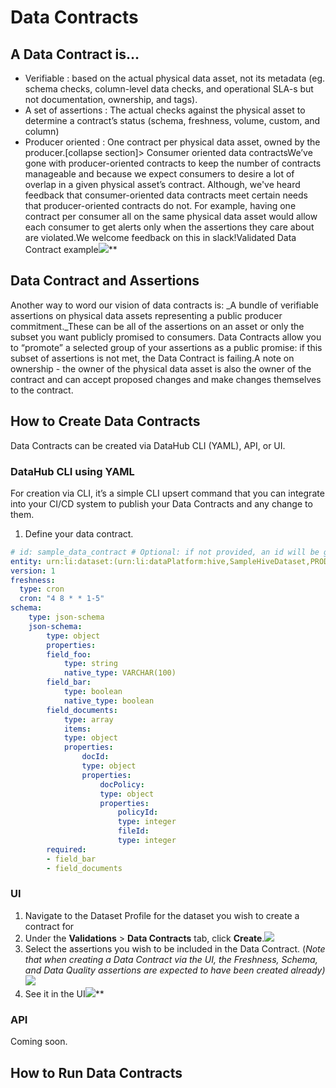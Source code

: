 # Data Contracts

## A Data Contract is…

- Verifiable : based on the actual physical data asset, not its metadata (eg. schema checks, column-level data checks, and operational SLA-s but not documentation, ownership, and tags).
- A set of assertions : The actual checks against the physical asset to determine a contract’s status (schema, freshness, volume, custom, and column)
- Producer oriented : One contract per physical data asset, owned by the producer.\[collapse section]> Consumer oriented data contractsWe’ve gone with producer-oriented contracts to keep the number of contracts manageable and because we expect consumers to desire a lot of overlap in a given physical asset’s contract. Although, we've heard feedback that consumer-oriented data contracts meet certain needs that producer-oriented contracts do not. For example, having one contract per consumer all on the same physical data asset would allow each consumer to get alerts only when the assertions they care about are violated.We welcome feedback on this in slack!Validated Data Contract example![](https://lh7-us.googleusercontent.com/m2MfgNq5E9t51NjtI-rquwfaRWCeNJgVbcbD6XrU0aC-nwx-gLUo0Td680oq5c5IkCB-se44qReRWeHryaKbYxq7k-fGhJMZMIzRYCsU1gQkpew-zWRx-r7kxN7VoLzXJ0H8_svLp6VTKhUOKHTPkD8)**

## Data Contract and Assertions

Another way to word our vision of data contracts is: _A bundle of verifiable assertions on physical data assets representing a public producer commitment._These can be all of the assertions on an asset or only the subset you want publicly promised to consumers. Data Contracts allow you to “promote” a selected group of your assertions as a public promise: if this subset of assertions is not met, the Data Contract is failing.A note on ownership - the owner of the physical data asset is also the owner of the contract and can accept proposed changes and make changes themselves to the contract.

## How to Create Data Contracts

Data Contracts can be created via DataHub CLI (YAML), API, or UI.

### DataHub CLI using YAML

For creation via CLI, it’s a simple CLI upsert command that you can integrate into your CI/CD system to publish your Data Contracts and any change to them.
1) Define your data contract.
```yaml
# id: sample_data_contract # Optional: if not provided, an id will be generated
entity: urn:li:dataset:(urn:li:dataPlatform:hive,SampleHiveDataset,PROD)
version: 1
freshness:
  type: cron
  cron: "4 8 * * 1-5"
schema:
    type: json-schema
    json-schema:
        type: object
        properties:
        field_foo:
            type: string
            native_type: VARCHAR(100)
        field_bar:
            type: boolean
            native_type: boolean
        field_documents:
            type: array
            items:
            type: object
            properties:
                docId:
                type: object
                properties:
                    docPolicy:
                    type: object 
                    properties:
                        policyId:
                        type: integer
                        fileId:
                        type: integer
        required:
        - field_bar
        - field_documents


```

### UI

1. Navigate to the Dataset Profile for the dataset you wish to create a contract for
2. Under the **Validations** > **Data Contracts** tab, click **Create**.![](https://lh7-us.googleusercontent.com/aOIfU9hAnJA4j_ii1F_qKBezbAxUJil8Y8mq7cr3Le0l5MjNPkt6VXkhJSEtVRU83zBa8fR9lmhPoilhCDjU7x7OZ7vEpP4BUyS3OUWz2M9HG9cv1ROzAjhktbltvz5gLaISvcf2q0DKWsiOnjcEukM)
3. Select the assertions you wish to be included in the Data Contract. (_Note that when creating a Data Contract via the UI, the Freshness, Schema, and Data Quality assertions are expected to have been created already)_![](https://lh7-us.googleusercontent.com/UpHZ20vpUJAPgS6Jos1zviSu1nLkZl7a1s40Zd3HE3GeN2lNbom37sJCK4K_q4O-BUmwdUk2sS35PRu_ZnmKgjwDlUTdIh3aXFIXv1mydZm9BRVOeMwnfsFWDfFOovQzizgv6M3ZMa-IfjEyS8sGdXc)
4. See it in the UI![](https://lh7-us.googleusercontent.com/hoDoFEuHmTC8M1LhgbwvE6FWn9F0s3N-JZFlmDouALVlsOjHBcwLnCAPHD2gtLAb5n83-FRA0oqw1FIoWyLmOx7RyejukGJPqdqHwmzUPhnisYC8NXqdeVyP8SqdwtUYTBDMsw2C0N_PO-w908geWZQ)**

### API

Coming soon.

## How to Run Data Contracts
